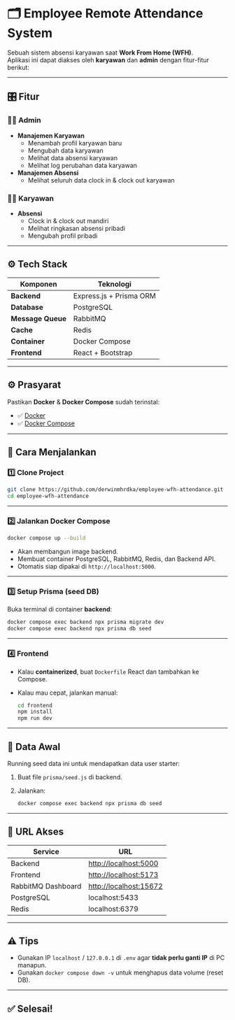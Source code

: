 # 🗂️ Employee Remote Attendance System

Sebuah sistem absensi karyawan saat **Work From Home (WFH)**.  
Aplikasi ini dapat diakses oleh **karyawan** dan **admin** dengan fitur-fitur berikut:

---

## 🎛️ Fitur

### 👨‍💼 Admin
- **Manajemen Karyawan**
  - Menambah profil karyawan baru
  - Mengubah data karyawan
  - Melihat data absensi karyawan
  - Melihat log perubahan data karyawan
- **Manajemen Absensi**
  - Melihat seluruh data clock in & clock out karyawan

### 👨‍💻 Karyawan
- **Absensi**
  - Clock in & clock out mandiri
  - Melihat ringkasan absensi pribadi
  - Mengubah profil pribadi

---

## ⚙️ Tech Stack

| Komponen         | Teknologi                     |
| ---------------- | ----------------------------- |
| **Backend**      | Express.js + Prisma ORM       |
| **Database**     | PostgreSQL                    |
| **Message Queue**| RabbitMQ                      |
| **Cache**        | Redis                         |
| **Container**    | Docker Compose                |
| **Frontend**     | React + Bootstrap             |

---

## ⚙️ Prasyarat

Pastikan **Docker** & **Docker Compose** sudah terinstal:

- ✅ [Docker](https://www.docker.com/)
- ✅ [Docker Compose](https://docs.docker.com/compose/)

---

## 🚀 Cara Menjalankan

### 1️⃣ Clone Project

```bash
git clone https://github.com/derwinmhrdka/employee-wfh-attendance.git
cd employee-wfh-attendance
```

---

### 2️⃣ **Jalankan Docker Compose**

```bash
docker compose up --build
```

* Akan membangun image backend.
* Membuat container PostgreSQL, RabbitMQ, Redis, dan Backend API.
* Otomatis siap dipakai di `http://localhost:5000`.

---

### 3️⃣ **Setup Prisma (seed DB)**

Buka terminal di container **backend**:

```bash
docker compose exec backend npx prisma migrate dev
docker compose exec backend npx prisma db seed
```

---

### 4️⃣ **Frontend**

* Kalau **containerized**, buat `Dockerfile` React dan tambahkan ke Compose.
* Kalau mau cepat, jalankan manual:

  ```bash
  cd frontend
  npm install
  npm run dev
  ```

---

## 🌱 Data Awal

Running seed data ini untuk mendapatkan data user starter:

1. Buat file `prisma/seed.js` di backend.
2. Jalankan:

   ```bash
   docker compose exec backend npx prisma db seed
   ```

---

## 📍 URL Akses

| Service            | URL                                              |
| ------------------ | ------------------------------------------------ |
| Backend            | [http://localhost:5000](http://localhost:5000)   |
| Frontend           | [http://localhost:5173](http://localhost:5173)   |
| RabbitMQ Dashboard | [http://localhost:15672](http://localhost:15672) |
| PostgreSQL         | localhost:5433                                   |
| Redis              | localhost:6379                                   |

---

## ⚠️ Tips

* Gunakan IP `localhost` / `127.0.0.1` di `.env` agar **tidak perlu ganti IP** di PC manapun.
* Gunakan `docker compose down -v` untuk menghapus data volume (reset DB).

---

## ✅ Selesai!
